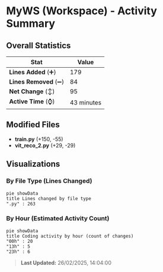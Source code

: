 # MyWS (Workspace) - Activity Summary 

## Overall Statistics

| Stat                   | Value                                                             |
| ---------------------- | ----------------------------------------------------------------- |
| **Lines Added** (➕)   | 179                                          |
| **Lines Removed** (➖) | 84                                        |
| **Net Change** (↕)    | 95                |
| **Active Time** (⌚)   | 43 minutes |


## Modified Files
- **train.py** (+150, -55)
- **vit_reco_2.py** (+29, -29)

## Visualizations

### By File Type (Lines Changed)

```mermaid
pie showData
title Lines changed by file type
".py" : 263
```

### By Hour (Estimated Activity Count)

```mermaid
pie showData
title Coding activity by hour (count of changes)
"00h" : 20
"13h" : 5
"23h" : 6
```


> **Last Updated:** 26/02/2025, 14:04:00